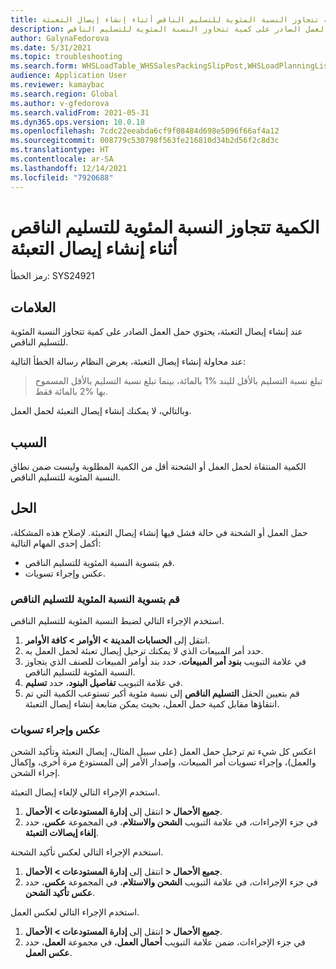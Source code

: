 ```yaml
---
title: الكمية تتجاوز النسبة المئوية للتسليم الناقص أثناء إنشاء إيصال التعبئة
description: عند إنشاء إيصال التعبئة، يحتوي حمل العمل الصادر على كمية تتجاوز النسبة المئوية للتسليم الناقص.
author: GalynaFedorova
ms.date: 5/31/2021
ms.topic: troubleshooting
ms.search.form: WHSLoadTable_WHSSalesPackingSlipPost,WHSLoadPlanningListPage_WHSSalesPackingSlipPost,WHSLoadPlanningWorkbench_WHSSalesPackingSlipPost
audience: Application User
ms.reviewer: kamaybac
ms.search.region: Global
ms.author: v-gfedorova
ms.search.validFrom: 2021-05-31
ms.dyn365.ops.version: 10.0.18
ms.openlocfilehash: 7cdc22eeabda6cf9f08484d698e5096f66af4a12
ms.sourcegitcommit: 008779c530798f563fe216810d34b2d56f2c8d3c
ms.translationtype: HT
ms.contentlocale: ar-SA
ms.lasthandoff: 12/14/2021
ms.locfileid: "7920688"
---
```

# <a name="quantity-exceeds-under-delivery-percentage-during-packing-slip-generation"></a>الكمية تتجاوز النسبة المئوية للتسليم الناقص أثناء إنشاء إيصال التعبئة

رمز الخطأ: SYS24921

## <a name="symptoms"></a>العلامات

عند إنشاء إيصال التعبئة، يحتوي حمل العمل الصادر على كمية تتجاوز النسبة المئوية للتسليم الناقص.

عند محاولة إنشاء إيصال التعبئة، يعرض النظام رسالة الخطأ التالية:

> تبلغ نسبة التسليم بالأقل للبند %1 بالمائة، بينما تبلغ نسبة التسليم بالأقل المسموح بها %2 بالمائة فقط.

وبالتالي، لا يمكنك إنشاء إيصال التعبئة لحمل العمل.

## <a name="cause"></a>السبب

الكمية المنتقاة لحمل العمل أو الشحنة أقل من الكمية المطلوبة وليست ضمن نطاق النسبة المئوية للتسليم الناقص.

## <a name="resolution"></a>الحل

حمل العمل أو الشحنة في حالة فشل فيها إنشاء إيصال التعبئة. لإصلاح هذه المشكلة، أكمل إحدى المهام التالية:

- قم بتسوية النسبة المئوية للتسليم الناقص.
- عكس وإجراء تسويات.

### <a name="adjust-the-under-delivery-percentage"></a>قم بتسوية النسبة المئوية للتسليم الناقص

استخدم الإجراء التالي لضبط النسبة المئوية للتسليم الناقص.

1. انتقل إلى **الحسابات المدينة \> الأوامر‬ \> كافة الأوامر**.
1. حدد أمر المبيعات الذي لا يمكنك ترحيل إيصال تعبئة لحمل العمل به.
1. في علامة التبويب **بنود أمر المبيعات**، حدد بند أوامر المبيعات للصنف الذي يتجاوز النسبة المئوية للتسليم الناقص.
1. في علامة التبويب **تفاصيل البنود**، حدد **تسليم**.
1. قم بتعيين الحقل **التسليم الناقص** إلى نسبة مئوية أكبر تستوعب الكمية التي تم انتقاؤها مقابل كمية حمل العمل، بحيث يمكن متابعة إنشاء إيصال التعبئة.

### <a name="reverse-and-make-adjustments"></a>عكس وإجراء تسويات

اعكس كل شيء تم ترحيل حمل العمل (على سبيل المثال، إيصال التعبئة وتأكيد الشحن والعمل)، وإجراء تسويات أمر المبيعات، وإصدار الأمر إلى المستودع مرة أخرى، وإكمال إجراء الشحن.

استخدم الإجراء التالي لإلغاء إيصال التعبئة.

1. انتقل إلى **إدارة المستودعات \> الأحمال‏‎ \> جميع الأحمال‏‎**.
1. في جزء الإجراءات، في علامة التبويب **الشحن والاستلام**، في المجموعة **عكس**، حدد **إلغاء إيصالات التعبئة**.

استخدم الإجراء التالي لعكس تأكيد الشحنة.

1. انتقل إلى **إدارة المستودعات \> الأحمال‏‎ \> جميع الأحمال‏‎**.
1. في جزء الإجراءات، في علامة التبويب **الشحن والاستلام**، في المجموعة **عكس**، حدد **عكس تأكيد الشحن**.

استخدم الإجراء التالي لعكس العمل.

1. انتقل إلى **إدارة المستودعات \> الأحمال‏‎ \> جميع الأحمال‏‎**.
1. في جزء الإجراءات، ضمن علامة التبويب **أحمال العمل**، في مجموعة **العمل**، حدد **عكس العمل**.
